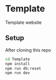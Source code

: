 # Template
Template website

## Setup

After cloning this repo

```sh
cd Template
npm install
npm run db:reset
npm run dev
```
